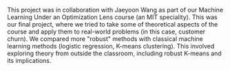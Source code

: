 This project was in collaboration with Jaeyoon Wang as part of our Machine Learning Under an 
Optimization Lens course (an MIT speciality). This was our final project, where we tried to take some of
theoretical aspects of the course and apply them to real-world problems (in this case, customer churn). 
We compared more "robust" methods with classical machine learning methods (logistic regression, K-means
clustering). This involved exploring theory from outside the classroom, including robust K-means and its 
implications.
